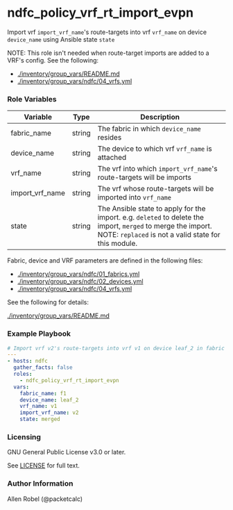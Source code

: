 # ndfc_policy_vrf_rt_import_evpn

Import vrf ``import_vrf_name``'s route-targets into vrf ``vrf_name`` on device ``device_name`` using Ansible state ``state``

NOTE: This role isn't needed when route-target imports are added to a VRF's config.  See the following:
- [./inventory/group_vars/README.md](/inventory/group_vars/README.md)
- [./inventory/group_vars/ndfc/04_vrfs.yml](/inventory/group_vars/ndfc/04_vrfs.yml)

### Role Variables

Variable        | Type   | Description
----------------|--------|----------------------------------------
fabric_name     | string | The fabric in which ``device_name`` resides
device_name     | string | The device to which vrf ``vrf_name`` is attached
vrf_name        | string | The vrf into which ``import_vrf_name``'s route-targets will be imports
import_vrf_name | string | The vrf whose route-targets will be imported into ``vrf_name``
state           | string | The Ansible state to apply for the import. e.g. ``deleted`` to delete the import, ``merged`` to merge the import.  NOTE: ``replaced`` is not a valid state for this module.

Fabric, device and VRF parameters are defined in the following files:

- [./inventory/group_vars/ndfc/01_fabrics.yml](/inventory/group_vars/ndfc/01_fabrics.yml)
- [./inventory/group_vars/ndfc/02_devices.yml](/inventory/group_vars/ndfc/02_devices.yml)
- [./inventory/group_vars/ndfc/04_vrfs.yml](/inventory/group_vars/ndfc/04_vrfs.yml)

See the following for details:

[./inventory/group_vars/README.md](/inventory/group_vars/README.md)

### Example Playbook

```yaml
# Import vrf v2's route-targets into vrf v1 on device leaf_2 in fabric f1, using Ansible state 'merged'
---
- hosts: ndfc
  gather_facts: false
  roles:
    - ndfc_policy_vrf_rt_import_evpn
  vars:
    fabric_name: f1
    device_name: leaf_2
    vrf_name: v1
    import_vrf_name: v2
    state: merged
```

### Licensing

GNU General Public License v3.0 or later.

See [LICENSE](https://www.gnu.org/licenses/gpl-3.0.txt) for full text.

### Author Information

Allen Robel (@packetcalc)

